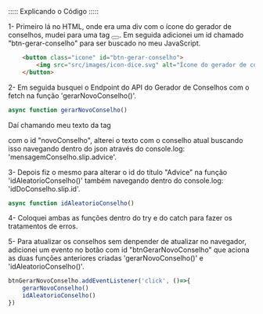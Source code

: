 ::::: Explicando o Código :::::

1- Primeiro lá no HTML, onde era uma div com o ícone do gerador de conselhos, mudei para uma tag <button></button>.
Em seguida adicionei um id chamado "btn-gerar-conselho" para ser buscado no meu JavaScript.
```html
    <button class="icone" id="btn-gerar-conselho">
        <img src="src/images/icon-dice.svg" alt="Ícone do gerador de conselhos">
    </button>
```

2- Em seguida busquei o Endpoint do API do Gerador de Conselhos com o fetch na função 'gerarNovoConselho()'.
```js
async function gerarNovoConselho()
```

Daí chamando meu texto da tag <p> com o id "novoConselho", alterei o texto com o conselho atual buscando isso
navegando dentro do json através do console.log: 'mensagemConselho.slip.advice'.

3- Depois fiz o mesmo para alterar o id do título "Advice" na função 'idAleatorioConselho()' também navegando dentro do console.log: 'idDoConselho.slip.id'.
```js
async function idAleatorioConselho()
```

4- Coloquei ambas as funções dentro do try e do catch para fazer os tratamentos de erros.

5- Para atualizar os conselhos sem denpender de atualizar no navegador, adicionei um evento no botão com id "btnGerarNovoConselho" que
aciona as duas funções anteriores criadas 'gerarNovoConselho()' e 'idAleatorioConselho()'.
```js
btnGerarNovoConselho.addEventListener('click', ()=>{
    gerarNovoConselho()
    idAleatorioConselho()
})
```
